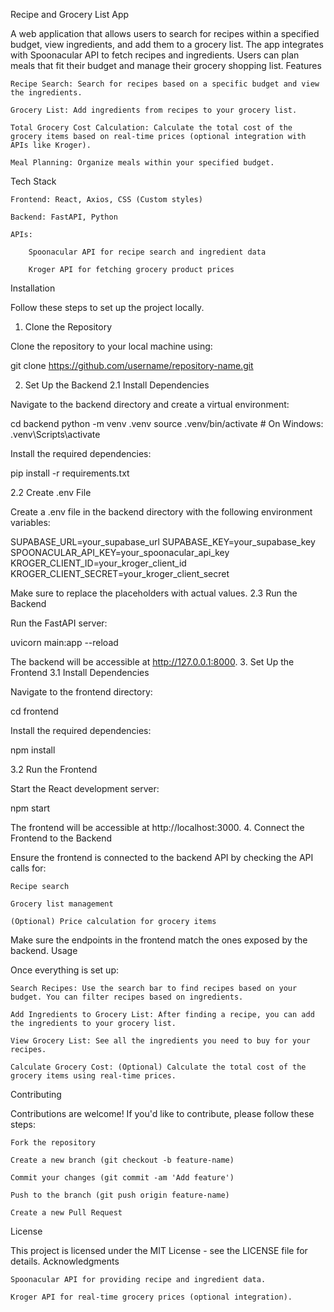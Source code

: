Recipe and Grocery List App

A web application that allows users to search for recipes within a specified budget, view ingredients, and add them to a grocery list. The app integrates with Spoonacular API to fetch recipes and ingredients. Users can plan meals that fit their budget and manage their grocery shopping list.
Features

    Recipe Search: Search for recipes based on a specific budget and view the ingredients.

    Grocery List: Add ingredients from recipes to your grocery list.

    Total Grocery Cost Calculation: Calculate the total cost of the grocery items based on real-time prices (optional integration with APIs like Kroger).

    Meal Planning: Organize meals within your specified budget.

Tech Stack

    Frontend: React, Axios, CSS (Custom styles)

    Backend: FastAPI, Python

    APIs:

        Spoonacular API for recipe search and ingredient data

        Kroger API for fetching grocery product prices
Installation

Follow these steps to set up the project locally.
1. Clone the Repository

Clone the repository to your local machine using:

git clone https://github.com/username/repository-name.git

2. Set Up the Backend
2.1 Install Dependencies

Navigate to the backend directory and create a virtual environment:

cd backend
python -m venv .venv
source .venv/bin/activate  # On Windows: .venv\Scripts\activate

Install the required dependencies:

pip install -r requirements.txt

2.2 Create .env File

Create a .env file in the backend directory with the following environment variables:

SUPABASE_URL=your_supabase_url
SUPABASE_KEY=your_supabase_key
SPOONACULAR_API_KEY=your_spoonacular_api_key
KROGER_CLIENT_ID=your_kroger_client_id
KROGER_CLIENT_SECRET=your_kroger_client_secret

Make sure to replace the placeholders with actual values.
2.3 Run the Backend

Run the FastAPI server:

uvicorn main:app --reload

The backend will be accessible at http://127.0.0.1:8000.
3. Set Up the Frontend
3.1 Install Dependencies

Navigate to the frontend directory:

cd frontend

Install the required dependencies:

npm install

3.2 Run the Frontend

Start the React development server:

npm start

The frontend will be accessible at http://localhost:3000.
4. Connect the Frontend to the Backend

Ensure the frontend is connected to the backend API by checking the API calls for:

    Recipe search

    Grocery list management

    (Optional) Price calculation for grocery items

Make sure the endpoints in the frontend match the ones exposed by the backend.
Usage

Once everything is set up:

    Search Recipes: Use the search bar to find recipes based on your budget. You can filter recipes based on ingredients.

    Add Ingredients to Grocery List: After finding a recipe, you can add the ingredients to your grocery list.

    View Grocery List: See all the ingredients you need to buy for your recipes.

    Calculate Grocery Cost: (Optional) Calculate the total cost of the grocery items using real-time prices.

Contributing

Contributions are welcome! If you'd like to contribute, please follow these steps:

    Fork the repository

    Create a new branch (git checkout -b feature-name)

    Commit your changes (git commit -am 'Add feature')

    Push to the branch (git push origin feature-name)

    Create a new Pull Request

License

This project is licensed under the MIT License - see the LICENSE file for details.
Acknowledgments

    Spoonacular API for providing recipe and ingredient data.

    Kroger API for real-time grocery prices (optional integration).

